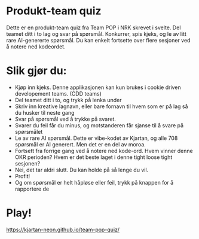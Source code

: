 # Produkt-team quiz

Dette er en produkt-team quiz fra Team POP i NRK skrevet i svelte. Del teamet ditt i to lag og svar på spørsmål. Konkurrer, spis kjeks, og le av litt rare AI-genererte spørsmål. Du kan enkelt fortsette over flere sesjoner ved å notere ned kodeordet.

# Slik gjør du:
* Kjøp inn kjeks. Denne applikasjonen kan kun brukes i cookie driven developement teams. (CDD teams)
* Del teamet ditt i to, og trykk på lenka under
* Skriv inn kreative lagnavn, eller bare fornavn til hvem som er på lag så du husker til neste gang
* Svar på spørsmål ved å trykke på svaret.
* Svarer du feil får du minus, og motstanderen får sjanse til å svare på spørsmålet
* Le av rare AI spørsmål. Dette er vibe-kodet av Kjartan, og alle 708 spørsmål er AI generert. Men det er en del av moroa.
* Fortsett fra forrige gang ved å notere ned kode-ord. Hvem vinner denne OKR perioden? Hvem er det beste laget i denne tight loose tight sesjonen?
* Nei, det tar aldri slutt. Du kan holde på så lenge du vil.
* Profit!
* Og om spørsmål er helt håpløse eller feil, trykk på knappen for å rapportere de


# Play!
https://kjartan-neon.github.io/team-pop-quiz/
